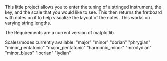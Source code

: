 This little project allows you to enter the tuning of a stringed instrument, the key, and the scale that you would like to see. This then returns the fretboard with notes on it to help visualize the layout of the notes. This works on varying string lengths. 

The Requirements are a current version of matplotlib. 

Scales/modes currently available:
    "major" 
    "minor" 
    "dorian" 
    "phrygian" 
    "minor_pentatonic"
    "major_pentatonic" 
    "harmonic_minor" 
    "mixolydian"
    "minor_blues" 
    "locrian" 
    "lydian" 
